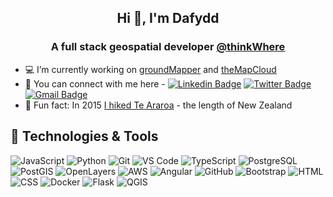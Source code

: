 <h2 align="center">Hi 👋, I'm Dafydd</h2>
<h3 align="center">A full stack geospatial developer <a href="https://github.com/thinkWhere">@thinkWhere</a></h3>



- 💻 I’m currently working on [groundMapper](https://www.thinkwhere.com/products/groundmapper/) and [theMapCloud](https://www.thinkwhere.com/products/themapcloud/)
- 👋 You can connect with me here - [![Linkedin Badge](https://img.shields.io/badge/-dafyddpearson-0072b1?style=flat&logo=Linkedin&logoColor=white)](https://www.linkedin.com/in/dafyddpearson/ "Connect on LinkedIn") [![Twitter Badge](https://img.shields.io/badge/-@dafyddllyr-00acee?style=flat&logo=Twitter&logoColor=white)](https://twitter.com/intent/follow?screen_name=dafyddllyr "Follow on Twitter") [![Gmail Badge](https://img.shields.io/badge/-dafyddllyr@gmail.com-c14438?style=flat&logo=Gmail&logoColor=white)](mailto:dafyddllyr@gmail.com "Connect via Email")
- 🥾 Fun fact: In 2015 [I hiked Te Araroa](https://dafyddrambles.wordpress.com/) - the length of New Zealand


## 🔧 Technologies & Tools

![JavaScript](https://img.shields.io/badge/-JavaScript-black?style=flat-square&logo=javascript)
![Python](https://img.shields.io/badge/-Python-black?style=flat-square&logo=Python)
![Git](https://img.shields.io/badge/-Git-black?style=flat-square&logo=git)
![VS Code](https://img.shields.io/badge/-VS%20Code-black?style=flat-square&logo=visual-studio-code)
![TypeScript](https://img.shields.io/badge/-TypeScript-black?style=flat-square&logo=typescript)
![PostgreSQL](https://img.shields.io/badge/-PostgreSQL-black?style=flat-square&logo=PostgreSQL)
![PostGIS](https://img.shields.io/badge/-PostGIS-black?style=flat-square&logo=PostgreSQL)
![OpenLayers](https://img.shields.io/badge/-OpenLayers-black?style=flat-square&logo=OpenLayers)
![AWS](https://img.shields.io/badge/-AWS-black?style=flat-square&logo=amazon-aws)
![Angular](https://img.shields.io/badge/-Angular-black?style=flat-square&logo=angular)
![GitHub](https://img.shields.io/badge/-GitHub-black?style=flat-square&logo=GitHub)
![Bootstrap](https://img.shields.io/badge/-Bootstrap-black?style=flat-square&logo=Bootstrap)
![HTML](https://img.shields.io/badge/-HTML-black?style=flat-square&logo=HTML5)
![CSS](https://img.shields.io/badge/-CSS-black?style=flat-square&logo=CSS3)
![Docker](https://img.shields.io/badge/-Docker-black?style=flat-square&logo=Docker)
![Flask](https://img.shields.io/badge/-Flask-black?style=flat-square&logo=Flask)
![QGIS](https://img.shields.io/badge/-QGIS-black?style=flat-square&logo=qgis)

